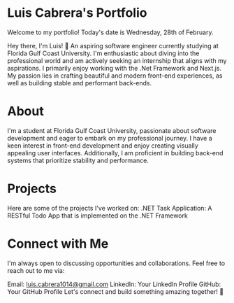 # Luis Cabrera's Portfolio
Welcome to my portfolio! Today's date is Wednesday, 28th of February.

Hey there, I'm Luis! 🚀 An aspiring software engineer currently studying at Florida Gulf Coast University. I'm enthusiastic about diving into the professional world and am actively seeking an internship that aligns with my aspirations. I primarily enjoy working with the .Net Framework and Next.js. My passion lies in crafting beautiful and modern front-end experiences, as well as building stable and performant back-ends.

# About
I'm a student at Florida Gulf Coast University, passionate about software development and eager to embark on my professional journey. I have a keen interest in front-end development and enjoy creating visually appealing user interfaces. Additionally, I am proficient in building back-end systems that prioritize stability and performance.

# Projects
Here are some of the projects I've worked on:
.NET Task Application: A RESTful Todo App that is implemented on the .NET Framework

# Connect with Me
I'm always open to discussing opportunities and collaborations. Feel free to reach out to me via:

Email: luis.cabrera1014@gmail.com
LinkedIn: Your LinkedIn Profile
GitHub: Your GitHub Profile
Let's connect and build something amazing together! 🌟
